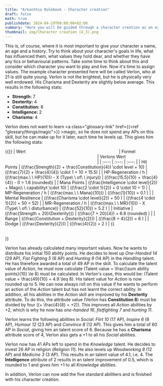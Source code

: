 ```yaml
---
title: "Arkanthia Rulebook - Character creation"
draft: false
math: true
publishdate: 2024-04-29T09:00:00+02:00
summary: "Here you will be guided through a character creation as an example."
thumbnail: img/Character creation (4_3).png
---
```


This is, of course, where it is most important to give your character a name, an age and a history. Try to think about your character's goals in life, what has influenced them, what values they hold dear, and whether they have any tics or behavioural patterns. Take some time to think about this and consider which character you want to play and live.
Now it's time to assign values. The example character presented here will be called Verlon, who at 21 is still quite young. Verlon is not the brightest, but he is physically very well endowed. His Charisma and Dexterity are slightly below average. This results in the following stats:

* **Strength:** 7
* **Dexterity:** 4
* **Constitution:** 8
* **Intelligence:** 2
* **Charisma:** 4


Verlon does not want to learn <a class="glossary-link" href={{<ref "glossary/things/magic">}} >magic</a>, so he does not spend any APs on this skill, but he can make up for it later, each time he levels up. This gives him the following stats:

{{<table>}}
| Wert <img width=300/> | Formel <img width=300/> | Verlons Wert <img width=300/> |
| :---: | :---: | :---: |
| Hit Points | \((\frac{Strength}{2} + \frac{Constitution}{4}) \cdot level + 10\) | \((\frac{7}{2} + \frac{4}{4}) \cdot 1 + 10 = 15.5\) |
| HP-Regeneration / h | \((\frac{max.\ \ HP}{10}) - X (Type\ \ of\ \ injury)\) | \((\frac{15.5}{10} + \frac{4}{4}) - 0 = 1.6 (rounded)\) |
| Mana Points | \((\frac{Intelligence \cdot level}{2}) + Magic\ \ capabilityt \cdot 10\) | \((\frac{2 \cdot 1}{2}) + 0 \cdot 10 = 1\) |
| MP-Regeneration / h | \((\frac{max.\ \ Mana}{10})\) | \((\frac{1}{10}) = 0.1 \) |
| Mental Resilience | \((\frac{Charisma \cdot level}{2}) + 50 \) | \((\frac{4 \cdot 1}{2}) + 50 = 52\) |
| MR-Regeneration / h | \((\frac{max.\ \ MR}{10}) - X (Type\ \ of\ \ disturbance)\) | \((\frac{52}{10}) = 5.2 \) |
| Initiative | \((\frac{Strength + 20}{Dexterity})\) | \((\frac{7 + 20}{4}) = 6.8 (rounded) \) |
| Range | \((\frac{Constitution + Dexterity}{2})\) | \((\frac{8 + 4}{2}) = 6 \) |
| Dodge | \((\frac{Dexterity}{2})\) | \((\frac{4}{2}) = 2 \) |
{{</table>}}

Verlon has already calculated many important values. Now he wants to distribute his initial 150 ability points. He decides to level up *One-Handed 14* (29 AP), *Fist Fighting 5* (6 AP) and *Hunting 9* (14 AP) in the *Handling* talent. He has therefore awarded a total of 49 AP in the skill. To calculate the talent value of *Action*, he must now calculate \(Talent value = \frac{\sum ability points}{10} \le 8\) must be calculated. In Verlon's case, this would be: \(Talent value = \frac{49}{10} = 4.9 \leq 8\). His talent value for *Action* is now rounded up to 5. He can now always roll on this value if he wants to perform an action of the *Action* talent but has not learnt the correct ability. In addition, all his abilities in the *Action* skill are improved by his **Dexterity** attribute. To do this, the attribute value (Verlon has **Constitution 8**) must be divided by four (\(+ \frac{4}{8} = +2\)). This improves all *Action* abilities by +2, which is why he now has *one-handed 16*, *fistfighting 7* and *hunting 11*.

Verlon learns the following abilities in *Social*: *Flirt 10* (17 AP), *Inspire 6* (8 AP), *Humour 12* (23 AP) and *Convince 8* (12 AP). This gives him a total of 60 AP in *Social*, giving him an talent score of 6. Because he has a **Charisma** attribute score of 4, Verlon also gets a +1 to all his *Social* abilities.

Verlon now has 41 APs left to spend in the *Knowledge* talent. He decides to invest 26 AP in religion (*Religion 11*). He also levels up *Woodworking 8* (12 AP) and *Medicine 3* (3 AP). This results in an talent value of 4.1, i.e. 4. The **Intelligence** attribute of 2 results in an talent improvement of 0.5, which is rounded to 1 and gives him +1 to all *Knowledge* abilities.

In addition, Verlon can now add the five standard abilitiers and is finished with his character creation.
